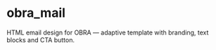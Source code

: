 # obra_mail
HTML email design for OBRA — adaptive template with branding, text blocks and CTA button.
